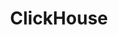 ---
title: ClickHouse
categories:
  - relational-database
docs:
  - id: java
    url: https://www.testcontainers.org/modules/databases/clickhouse/
    example: |
      ```java
      var clickHouseContainer = new ClickHouseContainer();
      clickHouseContainer.start();
      ```
description: |
  ClickHouse is an open-source database management system for analytical processing that allows users to generate reports using SQL queries in real-time.
---
